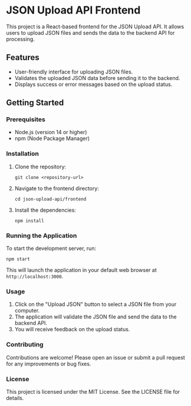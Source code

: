 # JSON Upload API Frontend

This project is a React-based frontend for the JSON Upload API. It allows users to upload JSON files and sends the data to the backend API for processing.

## Features

- User-friendly interface for uploading JSON files.
- Validates the uploaded JSON data before sending it to the backend.
- Displays success or error messages based on the upload status.

## Getting Started

### Prerequisites

- Node.js (version 14 or higher)
- npm (Node Package Manager)

### Installation

1. Clone the repository:

   ```
   git clone <repository-url>
   ```

2. Navigate to the frontend directory:

   ```
   cd json-upload-api/frontend
   ```

3. Install the dependencies:

   ```
   npm install
   ```

### Running the Application

To start the development server, run:

```
npm start
```

This will launch the application in your default web browser at `http://localhost:3000`.

### Usage

1. Click on the "Upload JSON" button to select a JSON file from your computer.
2. The application will validate the JSON file and send the data to the backend API.
3. You will receive feedback on the upload status.

### Contributing

Contributions are welcome! Please open an issue or submit a pull request for any improvements or bug fixes.

### License

This project is licensed under the MIT License. See the LICENSE file for details.